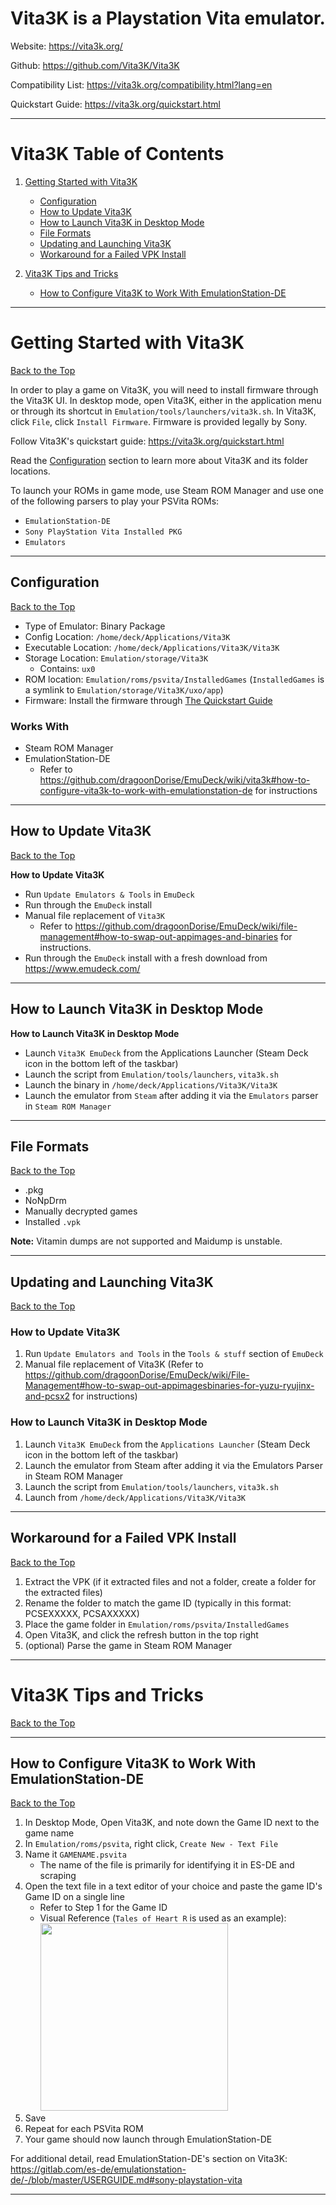 # Vita3K is a Playstation Vita emulator.

Website: https://vita3k.org/

Github: https://github.com/Vita3K/Vita3K

Compatibility List: https://vita3k.org/compatibility.html?lang=en

Quickstart Guide: https://vita3k.org/quickstart.html

***

# Vita3K Table of Contents

1. [Getting Started with Vita3K](https://github.com/dragoonDorise/EmuDeck/wiki/vita3k#getting-started-with-vita3k)
      - [Configuration](https://github.com/dragoonDorise/EmuDeck/wiki/vita3k#configuration)
      - [How to Update Vita3K](https://github.com/dragoonDorise/EmuDeck/wiki/vita3k#how-to-update-vita3k)
      - [How to Launch Vita3K in Desktop Mode](https://github.com/dragoonDorise/EmuDeck/wiki/vita3k#how-to-launch-vita3k-in-deskop-mode)
      - [File Formats](https://github.com/dragoonDorise/EmuDeck/wiki/vita3k#file-formats)
      - [Updating and Launching Vita3K](https://github.com/dragoonDorise/EmuDeck/wiki/vita3k#updating-and-launching-vita3k)
      - [Workaround for a Failed VPK Install](https://github.com/dragoonDorise/EmuDeck/wiki/vita3k#workaround-for-a-failed-vpk-install)

2. [Vita3K Tips and Tricks](https://github.com/dragoonDorise/EmuDeck/wiki/vita3k#vita3k-tips-and-tricks)
      - [How to Configure Vita3K to Work With EmulationStation-DE](https://github.com/dragoonDorise/EmuDeck/wiki/vita3k#how-to-configure-vita3k-to-work-with-emulationstation-de)

***

# Getting Started with Vita3K
[Back to the Top](https://github.com/dragoonDorise/EmuDeck/wiki/vita3k#vita3k-table-of-contents)

In order to play a game on Vita3K, you will need to install firmware through the Vita3K UI. In desktop mode, open Vita3K, either in the application menu or through its shortcut in `Emulation/tools/launchers/vita3k.sh`. In Vita3K, click  `File`, click `Install Firmware`. Firmware is provided legally by Sony. 

Follow Vita3K's quickstart guide: https://vita3k.org/quickstart.html

Read the [Configuration](#configuration) section to learn more about Vita3K and its folder locations. 

To launch your ROMs in game mode, use Steam ROM Manager and use one of the following parsers to play your PSVita ROMs:

* `EmulationStation-DE`
* `Sony PlayStation Vita Installed PKG` 
* `Emulators`

***

## Configuration
[Back to the Top](https://github.com/dragoonDorise/EmuDeck/wiki/vita3k#vita3k-table-of-contents)

* Type of Emulator: Binary Package
* Config Location: `/home/deck/Applications/Vita3K`
* Executable Location: `/home/deck/Applications/Vita3K/Vita3K`
* Storage Location: `Emulation/storage/Vita3K`
  * Contains: `ux0`
* ROM location: `Emulation/roms/psvita/InstalledGames` (`InstalledGames` is a symlink to `Emulation/storage/Vita3K/uxo/app`)
* Firmware: Install the firmware through [The Quickstart Guide](https://vita3k.org/quickstart.html)

### Works With
* Steam ROM Manager
* EmulationStation-DE
  * Refer to https://github.com/dragoonDorise/EmuDeck/wiki/vita3k#how-to-configure-vita3k-to-work-with-emulationstation-de for instructions

***

## How to Update Vita3K
[Back to the Top](https://github.com/dragoonDorise/EmuDeck/wiki/vita3k#vita3k-table-of-contents)

**How to Update Vita3K**

* Run `Update Emulators & Tools` in `EmuDeck`
* Run through the `EmuDeck` install
* Manual file replacement of `Vita3K` 
  * Refer to https://github.com/dragoonDorise/EmuDeck/wiki/file-management#how-to-swap-out-appimages-and-binaries for instructions.
*  Run through the `EmuDeck` install with a fresh download from https://www.emudeck.com/ 

***

## How to Launch Vita3K in Desktop Mode

**How to Launch Vita3K in Desktop Mode**

* Launch `Vita3K EmuDeck` from the Applications Launcher (Steam Deck icon in the bottom left of the taskbar)
* Launch the script from `Emulation/tools/launchers`, `vita3k.sh`
* Launch the binary in `/home/deck/Applications/Vita3K/Vita3K`
* Launch the emulator from `Steam` after adding it via the `Emulators` parser in `Steam ROM Manager`


***

## File Formats
[Back to the Top](https://github.com/dragoonDorise/EmuDeck/wiki/vita3k#vita3k-table-of-contents)

* .pkg
* NoNpDrm
* Manually decrypted games
* Installed `.vpk`

**Note:** Vitamin dumps are not supported and Maidump is unstable.

***

## Updating and Launching Vita3K
[Back to the Top](https://github.com/dragoonDorise/EmuDeck/wiki/vita3k#vita3k-table-of-contents)

### How to Update Vita3K

1. Run `Update Emulators and Tools` in the `Tools & stuff` section of `EmuDeck`
2. Manual file replacement of Vita3K  (Refer to https://github.com/dragoonDorise/EmuDeck/wiki/File-Management#how-to-swap-out-appimagesbinaries-for-yuzu-ryujinx-and-pcsx2 for instructions)

### How to Launch Vita3K in Desktop Mode

1. Launch `Vita3K EmuDeck` from the `Applications Launcher` (Steam Deck icon in the bottom left of the taskbar)
2. Launch the emulator from Steam after adding it via the Emulators Parser in Steam ROM Manager
3. Launch the script from `Emulation/tools/launchers`, `vita3k.sh`
4. Launch from `/home/deck/Applications/Vita3K/Vita3K`

***

## Workaround for a Failed VPK Install
[Back to the Top](https://github.com/dragoonDorise/EmuDeck/wiki/vita3k#vita3k-table-of-contents)

1. Extract the VPK (if it extracted files and not a folder, create a folder for the extracted files)
2. Rename the folder to match the game ID (typically in this format: PCSEXXXXX, PCSAXXXXX)
3. Place the game folder in `Emulation/roms/psvita/InstalledGames`
4. Open Vita3K, and click the refresh button in the top right
5. (optional) Parse the game in Steam ROM Manager

***

# Vita3K Tips and Tricks
[Back to the Top](https://github.com/dragoonDorise/EmuDeck/wiki/vita3k#vita3k-table-of-contents)

***

## How to Configure Vita3K to Work With EmulationStation-DE
[Back to the Top](https://github.com/dragoonDorise/EmuDeck/wiki/vita3k#vita3k-table-of-contents)

1. In Desktop Mode, Open Vita3K, and note down the Game ID next to the game name 
2. In `Emulation/roms/psvita`, right click, `Create New - Text File`
3. Name it `GAMENAME.psvita`
   * The name of the file is primarily for identifying it in ES-DE and scraping
4. Open the text file in a text editor of your choice and paste the game ID's Game ID on a single line
   * Refer to Step 1 for the Game ID
   * Visual Reference (`Tales of Heart R` is used as an example): <img src="https://user-images.githubusercontent.com/108900299/196052342-6957f67d-d31c-4479-b4fa-7456d74c085c.png" height="300">
5. Save
6. Repeat for each PSVita ROM
7. Your game should now launch through EmulationStation-DE

For additional detail, read EmulationStation-DE's section on Vita3K: https://gitlab.com/es-de/emulationstation-de/-/blob/master/USERGUIDE.md#sony-playstation-vita

***